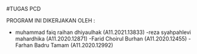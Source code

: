 #TUGAS PCD 

PROGRAM INI DIKERJAKAN OLEH :
- muhammad faiq raihan dhiyaulhak 	(A11.2021.13833)
-reza syahpahlevi mahardhika		(A11.2020.12871)
-Farid Choirul Burhan 			(A11.2020.12455)
-Farhan Badru Tamam 			(A11.2020.12992)
